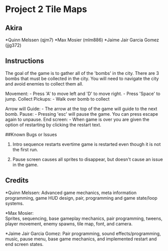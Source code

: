 # Project 2 Tile Maps
## Akira

*Quinn Melssen (qjm7)
*Max Mosier (mlm886)
*Jaime Jair Garcia Gomez (jjg372)

## Instructions

The goal of the game is to gather all of the 'bombs' in the city. There are 3 bombs that
must be collected in the city. You will need to navigate the city and avoid enemies to
collect them all.

Movement:
	- Press 'A' to move left and 'D' to move right.
	- Press 'Space' to jump.
Collect Pickups:
	- Walk over bomb to collect

Arrow will Guide:
	- The arrow at the top of the game will guide to the next bomb.
Pause:
	- Pressing 'esc' will pause the game. You can press escape again to unpause.
End screen:
	- When game is over you are given the option of restarting by clicking the restart
	  text.

##Known Bugs or Issues

1) Intro sequence restarts evertime game is restarted even though it is not the first run.

2) Pause screen causes all sprites to disappear, but doesn't cause an issue in the game.

## Credits

*Quinn Melssen: 
		Advanced game mechanics, meta information programming,
		game HUD design, pair, programming and game state/loop systems.

*Max Mosier: 	
		Sprites, sequencing, base gameplay mechanics, pair programming, tweens, 
		player movement, enemy spawns, tile map, font, and camera.

*Jaime Jair Garcia Gomez: 
		Pair programming, sound effects/programming, music, pause menu,
		base game mechanics, and implemented restart and end screen states.
